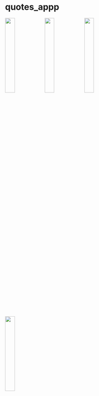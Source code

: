 # quotes_appp

<img src="https://github.com/Eku0425/quotes_app1/assets/149374328/e47d1678-2b40-4559-9321-71ba7cfceb3f" height=25% width=25%>
<img src="https://github.com/Eku0425/quotes_app1/assets/149374328/285f91da-50ca-4b0e-9edc-f3a153d724a7" height=25% width=25%>
<img src="https://github.com/Eku0425/quotes_app1/assets/149374328/b424a4f4-f133-461f-8a99-ff8ae019679e" height=25% width=25%>
<img src ="https://github.com/Eku0425/quotes_app1/assets/149374328/2749df56-d769-46c5-adc9-e8b1717a2330" height=25% width=25%>
